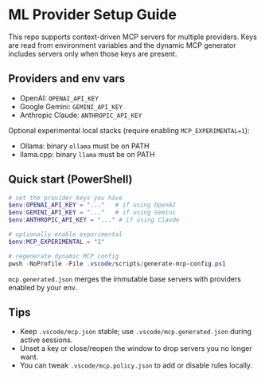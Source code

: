 # ML Provider Setup Guide

This repo supports context-driven MCP servers for multiple providers. Keys are read from environment variables and the dynamic MCP generator includes servers only when those keys are present.

## Providers and env vars

- OpenAI: `OPENAI_API_KEY`
- Google Gemini: `GEMINI_API_KEY`
- Anthropic Claude: `ANTHROPIC_API_KEY`

Optional experimental local stacks (require enabling `MCP_EXPERIMENTAL=1`):

- Ollama: binary `ollama` must be on PATH
- llama.cpp: binary `llama` must be on PATH

## Quick start (PowerShell)

```powershell
# set the provider keys you have
$env:OPENAI_API_KEY = "..."   # if using OpenAI
$env:GEMINI_API_KEY = "..."   # if using Gemini
$env:ANTHROPIC_API_KEY = "..." # if using Claude

# optionally enable experimental
$env:MCP_EXPERIMENTAL = "1"

# regenerate dynamic MCP config
pwsh -NoProfile -File .vscode/scripts/generate-mcp-config.ps1
```

`mcp.generated.json` merges the immutable base servers with providers enabled by your env.

## Tips

- Keep `.vscode/mcp.json` stable; use `.vscode/mcp.generated.json` during active sessions.
- Unset a key or close/reopen the window to drop servers you no longer want.
- You can tweak `.vscode/mcp.policy.json` to add or disable rules locally.
